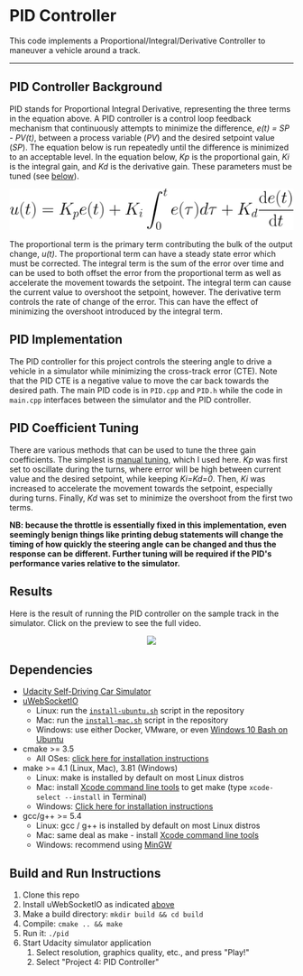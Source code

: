 # PID Controller

This code implements a Proportional/Integral/Derivative Controller to maneuver a vehicle around a track. 

---

## PID Controller Background
PID stands for Proportional Integral Derivative, representing the three terms in the equation above. A PID controller
is a control loop feedback mechanism that continuously attempts to minimize the difference, _e(t) = SP - PV(t)_,
between a process variable (_PV_) and the desired setpoint value (_SP_). The equation below is run repeatedly until
the difference is minimized to an acceptable level. In the equation below, _Kp_ is the proportional gain, _Ki_ is the
integral gain, and _Kd_ is the derivative gain. These parameters must be tuned (see [below](#pid-coefficient-tuning)).

<p align="center">
<img alt="u(t) = Kp*e(t) + Ki*Σe(τ) + Kd*de(t)/dt" src="images/PID_equation.svg">
</p>

The proportional term is the primary term contributing the bulk of the output change, _u(t)_. The proportional term
can have a steady state error which must be corrected. The integral term is the sum of the error over time and can be
used to both offset the error from the proportional term as well as accelerate the movement towards the setpoint. The
integral term can cause the current value to overshoot the setpoint, however. The derivative term controls the rate
of change of the error. This can have the effect of minimizing the overshoot introduced by the integral term.  

## PID Implementation
The PID controller for this project controls the steering angle to drive a vehicle in a simulator while minimizing the
cross-track error (CTE). Note that the PID CTE is a negative value to move the car back towards the desired path. The
main PID code is in `PID.cpp` and `PID.h` while the code in `main.cpp` interfaces between the simulator and the PID
controller. 

## PID Coefficient Tuning
There are various methods that can be used to tune the three gain coefficients. The simplest is
[manual tuning](https://en.wikipedia.org/wiki/PID_controller#Manual_tuning), which I used here. _Kp_ was first set
to oscillate during the turns, where error will be high between current value and the desired setpoint, while
keeping _Ki=Kd=0_. Then, _Ki_ was increased to accelerate the movement towards the setpoint, especially during turns.
Finally, _Kd_ was set to minimize the overshoot from the first two terms.

**NB: because the throttle is essentially fixed in this implementation, even seemingly benign things like printing
debug statements will change the timing of how quickly the steering angle can be changed and thus the response can
be different. Further tuning will be required if the PID's performance varies relative to the simulator.**   

## Results
Here is the result of running the PID controller on the sample track in the simulator. Click on the preview to see the full video.
<p align="center">
<a href="images/PID_track.mov"><img src="images/PID_track.gif"></a>
</p>

## Dependencies
* [Udacity Self-Driving Car Simulator](https://github.com/udacity/self-driving-car-sim/releases)
* [uWebSocketIO](https://github.com/uWebSockets/uWebSockets)
    * Linux: run the [`install-ubuntu.sh`](install-ubuntu.sh) script in the repository
    * Mac: run the [`install-mac.sh`](install-mac.sh) script in the repository
    * Windows: use either Docker, VMware, or even [Windows 10 Bash on Ubuntu](https://www.howtogeek.com/249966/how-to-install-and-use-the-linux-bash-shell-on-windows-10)
* cmake >= 3.5
    * All OSes: [click here for installation instructions](https://cmake.org/install)
* make >= 4.1 (Linux, Mac), 3.81 (Windows)
    * Linux: make is installed by default on most Linux distros
    * Mac: install [Xcode command line tools](https://developer.apple.com/xcode/features) to get make (type `xcode-select --install` in Terminal)
    * Windows: [Click here for installation instructions](http://gnuwin32.sourceforge.net/packages/make.htm)
* gcc/g++ >= 5.4
    * Linux: gcc / g++ is installed by default on most Linux distros
    * Mac: same deal as make - install [Xcode command line tools](https://developer.apple.com/xcode/features)
    * Windows: recommend using [MinGW](http://www.mingw.org)

## Build and Run Instructions

1. Clone this repo
2. Install uWebSocketIO as indicated [above](#dependencies)
3. Make a build directory: `mkdir build && cd build`
4. Compile: `cmake .. && make`
5. Run it: `./pid`
6. Start Udacity simulator application
    1. Select resolution, graphics quality, etc., and press "Play!" 
    2. Select "Project 4: PID Controller"